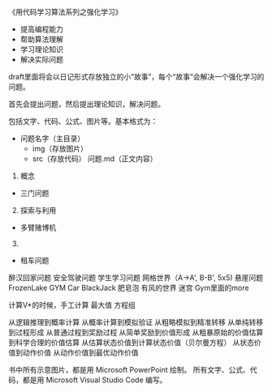 
《用代码学习算法系列之强化学习》

- 提高编程能力
- 帮助算法理解
- 学习理论知识
- 解决实际问题

draft里面将会以日记形式存放独立的小“故事”，每个“故事”会解决一个强化学习的问题。

首先会提出问题，然后提出理论知识，解决问题。

包括文字、代码、公式、图片等。基本格式为：

- 问题名字（主目录）
  - img（存放图片）
  - src（存放代码）
  问题.md（正文内容）


1. 概念
  - 三门问题

2. 探索与利用
  - 多臂赌博机

3.  

- 租车问题




醉汉回家问题
安全驾驶问题
学生学习问题
网格世界（A->A', B-B', 5x5)
悬崖问题
FrozenLake
GYM Car
BlackJack
肥皂泡
有风的世界
迷宫
Gym里面的more


计算V*的时候，手工计算 最大值 方程组



从逻辑推理到概率计算
从概率计算到模拟验证
从粗略模拟到精准转移
从单纯转移到过程形成
从普通过程到奖励过程
从简单奖励到价值形成
从粗暴原始的价值估算到科学合理的价值估算
从估算状态价值到计算状态价值（贝尔曼方程）
从状态价值到动作价值
从动作价值到最优动作价值




书中所有示意图片，都是用 Microsoft PowerPoint 绘制。
所有文字、公式、代码，都是用 Microsoft Visual Studio Code 编写。